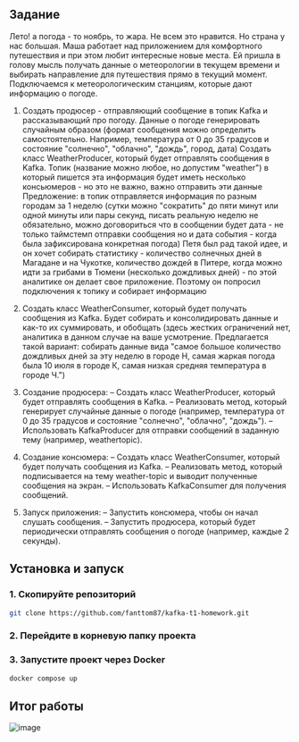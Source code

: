 ## Задание

Лето! а погода - то ноябрь, то жара. Не всем это нравится. Но страна у нас большая. Маша
работает над приложением для комфортного путешествия и при этом любит интересные новые
места. Ей пришла в голову мысль получать данные о метеорологии в текущем времени и
выбирать направление для путешествия прямо в текущий момент.
Подключаемся к метеорологическим станциям, которые дают информацию о погоде.
1. Создать продюсер - отправляющий сообщение в топик Kafka и рассказывающий про погоду.
Данные о погоде генерировать случайным образом (формат сообщения можно определить
самостоятельно. Например, температура от 0 до 35 градусов и состояние "солнечно", "облачно",
"дождь", город, дата)
Создать класс WeatherProducer, который будет отправлять сообщения в Kafka. Топик (название
можно любое, но допустим "weather") в который пишется эта информация будет иметь несколько
консьюмеров - но это не важно, важно отправить эти данные
Предложение: в топик отправляется информация по разным городам за 1 неделю (сутки можно
"сократить" до пяти минут или одной минуты или пары секунд, писать реальную неделю не
обязательно, можно договориться что в сообщении будет дата - не только таймстемп отправки
сообщения но и дата события - когда была зафиксирована конкретная погода)
Петя был рад такой идее, и он хочет собирать статистику - количество солнечных дней в Магадане
и на Чукотке, количество дождей в Питере, когда можно идти за грибами в Тюмени (несколько
дождливых дней) - по этой аналитике он делает свое приложение. Поэтому он попросил
подключения к топику и собирает информацию
2. Создать класс WeatherConsumer, который будет получать сообщения из Kafka. Будет собирать и
консолидировать данные и как-то их суммировать, и обобщать (здесь жестких ограничений нет,
аналитика в данном случае на ваше усмотрение. Предлагается такой вариант: собирать данные
вида "самое большое количество дождливых дней за
эту неделю в городе Н, самая жаркая погода была 10 июля в городе К, самая низкая средняя
температура в городе Ч.")


3. Создание продюсера:
 – Создать класс WeatherProducer, который будет отправлять сообщения в Kafka.
 – Реализовать метод, который генерирует случайные данные о погоде (например, температура
от 0 до 35 градусов и состояние "солнечно", "облачно", "дождь").
 – Использовать KafkaProducer для отправки сообщений в заданную тему (например, weathertopic).
4. Создание консюмера:
 – Создать класс WeatherConsumer, который будет получать сообщения из Kafka.
 – Реализовать метод, который подписывается на тему weather-topic и выводит полученные
сообщения на экран.
 – Использовать KafkaConsumer для получения сообщений.
5. Запуск приложения:
 – Запустить консюмера, чтобы он начал слушать сообщения.
 – Запустить продюсера, который будет периодически отправлять сообщения о погоде
(например, каждые 2 секунды).

## Установка и запуск
### 1. Скопируйте репозиторий
```bash
git clone https://github.com/fanttom87/kafka-t1-homework.git
```

### 2. Перейдите в корневую папку проекта

### 3. Запустите проект через Docker
```bash
docker compose up
```

## Итог работы
![image](https://github.com/fanttom87/kafka-t1-homework/blob/master/testing.jpg?raw=true)
